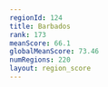 ```yaml
---
regionId: 124
title: Barbados
rank: 173
meanScore: 66.1
globalMeanScore: 73.46
numRegions: 220
layout: region_score
---
```

